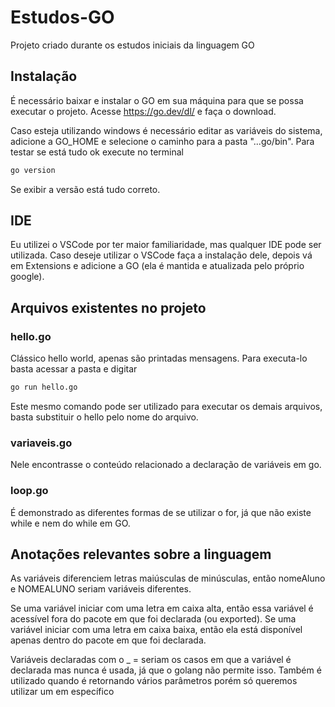 # Estudos-GO

Projeto criado durante os estudos iniciais da linguagem GO

## Instalação

É necessário baixar e instalar o GO em sua máquina para que se possa executar o projeto.
Acesse <https://go.dev/dl/> e faça o download.

Caso esteja utilizando windows é necessário editar as variáveis do sistema, adicione a GO_HOME e selecione o caminho para a pasta "...go/bin".
Para testar se está tudo ok execute no terminal

~~~bash
go version
~~~

Se exibir a versão está tudo correto.

## IDE

Eu utilizei o VSCode por ter maior familiaridade, mas qualquer IDE pode ser utilizada.
Caso deseje utilizar o VSCode faça a instalação dele, depois vá em Extensions e adicione a GO (ela é mantida e atualizada pelo próprio google).

## Arquivos existentes no projeto

### hello.go

Clássico hello world, apenas são printadas mensagens. Para executa-lo basta acessar a pasta e digitar

~~~bash
go run hello.go
~~~

Este mesmo comando pode ser utilizado para executar os demais arquivos, basta substituir o hello pelo nome do arquivo.

### variaveis.go

Nele encontrasse o conteúdo relacionado a declaração de variáveis em go.

### loop.go

É demonstrado as diferentes formas de se utilizar o for, já que não existe while e nem do while em GO.

## Anotações relevantes sobre a linguagem

As variáveis diferenciem letras maiúsculas de minúsculas, então nomeAluno e NOMEALUNO seriam variáveis diferentes.

Se uma variável iniciar com uma letra em caixa alta, então essa variável é acessível fora do pacote em que foi declarada (ou exported). Se uma variável iniciar com uma letra em caixa baixa, então ela está disponível apenas dentro do pacote em que foi declarada.

Variáveis declaradas com o _ = seriam os casos em que a variável é declarada mas nunca é usada, já que o golang não permite isso. Também é utilizado quando é retornando vários parâmetros porém só queremos utilizar um em específico
